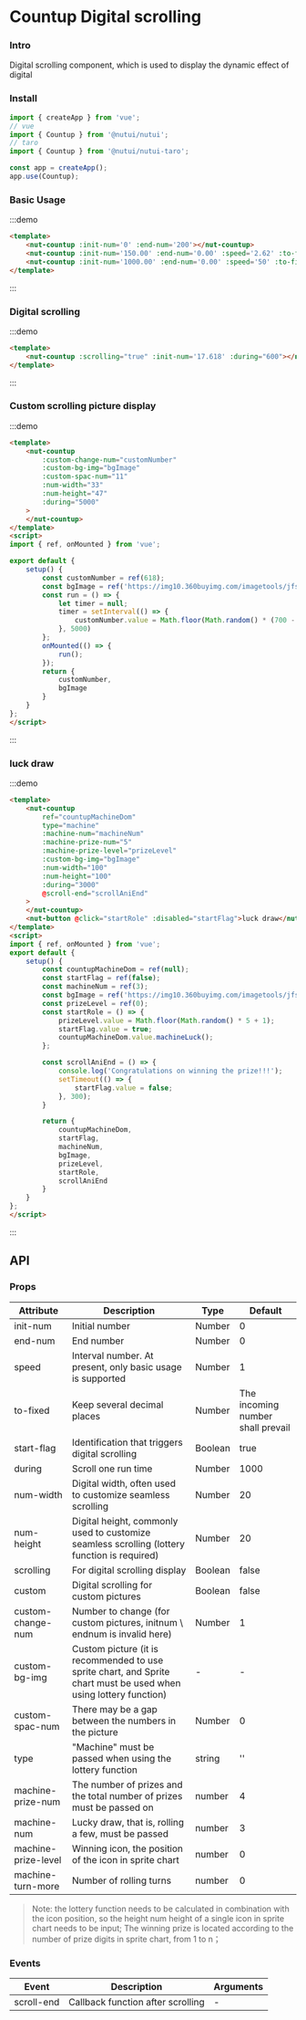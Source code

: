 #  Countup Digital scrolling

### Intro

Digital scrolling component, which is used to display the dynamic effect of digital

### Install


``` javascript
import { createApp } from 'vue';
// vue
import { Countup } from '@nutui/nutui';
// taro
import { Countup } from '@nutui/nutui-taro';

const app = createApp();
app.use(Countup);
```


### Basic Usage
:::demo

```html
<template>
    <nut-countup :init-num='0' :end-num='200'></nut-countup>
    <nut-countup :init-num='150.00' :end-num='0.00' :speed='2.62' :to-fixed='2'></nut-countup>
    <nut-countup :init-num='1000.00' :end-num='0.00' :speed='50' :to-fixed='2'></nut-countup>
</template>
```

:::
### Digital scrolling
:::demo

```html
<template>
    <nut-countup :scrolling="true" :init-num='17.618' :during="600"></nut-countup>
</template>
```

:::

### Custom scrolling picture display
:::demo

```html
<template>
    <nut-countup
        :custom-change-num="customNumber"
        :custom-bg-img="bgImage"
        :custom-spac-num="11"
        :num-width="33"
        :num-height="47"
        :during="5000"
    >
    </nut-countup>
</template>
<script>
import { ref, onMounted } from 'vue';

export default {
    setup() {
        const customNumber = ref(618);
        const bgImage = ref('https://img10.360buyimg.com/imagetools/jfs/t1/133024/3/2251/2646/5ee7549aE8dc02d7e/de6901b6c72db396.png');
        const run = () => {
            let timer = null;
            timer = setInterval(() => {
                customNumber.value = Math.floor(Math.random() * (700 - 100 + 1) + 100);
            }, 5000)
        };
        onMounted(() => {
            run();
        });
        return {
            customNumber,
            bgImage
        }
    }
};
</script>
```
:::

### luck draw
:::demo

```html
<template>
    <nut-countup
        ref="countupMachineDom"
        type="machine"
        :machine-num="machineNum"
        :machine-prize-num="5"
        :machine-prize-level="prizeLevel"
        :custom-bg-img="bgImage"
        :num-width="100"
        :num-height="100"
        :during="3000"
        @scroll-end="scrollAniEnd"
    >
    </nut-countup>
    <nut-button @click="startRole" :disabled="startFlag">luck draw</nut-button>
</template>
<script>
import { ref, onMounted } from 'vue';
export default {
    setup() {
        const countupMachineDom = ref(null);
        const startFlag = ref(false);
        const machineNum = ref(3);
        const bgImage = ref('https://img10.360buyimg.com/imagetools/jfs/t1/121466/20/6784/28830/5f06e7f2Edbb8998c/9bdd9e7b24dff9fe.png');
        const prizeLevel = ref(0);
        const startRole = () => {
            prizeLevel.value = Math.floor(Math.random() * 5 + 1);
            startFlag.value = true;
            countupMachineDom.value.machineLuck();
        };

        const scrollAniEnd = () => {
            console.log('Congratulations on winning the prize!!!');
            setTimeout(() => {
                startFlag.value = false;
            }, 300);
        }

        return {
            countupMachineDom,
            startFlag,
            machineNum,
            bgImage,
            prizeLevel,
            startRole,
            scrollAniEnd
        }
    }
};
</script>
```
:::

## API
### Props

| Attribute | Description | Type   | Default |
|----- | ----- | ----- | ----- 
| init-num | Initial number | Number | 0
| end-num | End number | Number | 0
| speed | Interval number. At present, only basic usage is supported | Number | 1
| to-fixed | Keep several decimal places | Number | The incoming number shall prevail
| start-flag | Identification that triggers digital scrolling | Boolean | true
| during | Scroll one run time | Number | 1000
| num-width | Digital width, often used to customize seamless scrolling | Number | 20
| num-height | Digital height, commonly used to customize seamless scrolling (lottery function is required) | Number | 20
| scrolling | For digital scrolling display | Boolean | false
| custom | Digital scrolling for custom pictures | Boolean | false
| custom-change-num | Number to change (for custom pictures, initnum \ endnum is invalid here) | Number | 1
| custom-bg-img | Custom picture (it is recommended to use sprite chart, and Sprite chart must be used when using lottery function) | - | -
| custom-spac-num | There may be a gap between the numbers in the picture | Number | 0
| type | "Machine" must be passed when using the lottery function | string | ''
| machine-prize-num | The number of prizes and the total number of prizes must be passed on | number | 4
| machine-num | Lucky draw, that is, rolling a few, must be passed | number | 3
| machine-prize-level | Winning icon, the position of the icon in sprite chart | number | 0
| machine-turn-more | Number of rolling turns | number | 0

> Note: the lottery function needs to be calculated in combination with the icon position, so the height num height of a single icon in sprite chart needs to be input; The winning prize is located according to the number of prize digits in sprite chart, from 1 to n；





### Events

| Event | Description   | Arguments   |
|----- | ----- | -----
| scroll-end | Callback function after scrolling | - 
    